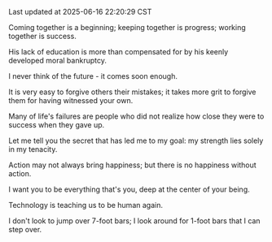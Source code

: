 Last updated at 2025-06-16 22:20:29 CST

Coming together is a beginning; keeping together is progress; working together is success.

His lack of education is more than compensated for by his keenly developed moral bankruptcy.

I never think of the future - it comes soon enough.

It is very easy to forgive others their mistakes; it takes more grit to forgive them for having witnessed your own.

Many of life's failures are people who did not realize how close they were to success when they gave up.

Let me tell you the secret that has led me to my goal: my strength lies solely in my tenacity.

Action may not always bring happiness; but there is no happiness without action.

I want you to be everything that's you, deep at the center of your being.

Technology is teaching us to be human again.

I don't look to jump over 7-foot bars; I look around for 1-foot bars that I can step over.

